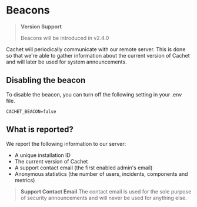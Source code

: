 # Beacons

> **Version Support**
>
> Beacons will be introduced in v2.4.0

Cachet will periodically communicate with our remote server. This is done so
that we're able to gather information about the current version of Cachet
and will later be used for system announcements.

## Disabling the beacon

To disable the beacon, you can turn off the following setting in your .env file.

```
CACHET_BEACON=false
```

## What is reported?

We report the following information to our server:

- A unique installation ID
- The current version of Cachet
- A support contact email (the first enabled admin's email)
- Anonymous statistics (the number of users, incidents, components and metrics)

> **Support Contact Email**
> The contact email is used for the sole purpose of security
> announcements and will never be used for anything else.
